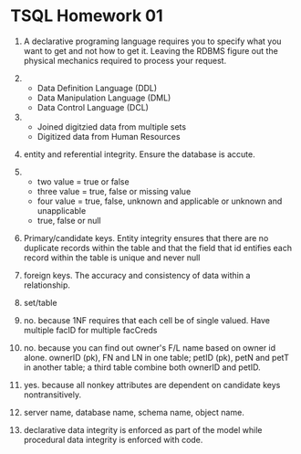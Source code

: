 # TSQL Homework 01

1. A declarative programing language requires you to specify what you want to get and not how to get it. Leaving the RDBMS figure out the physical mechanics required to process your request.

1. * Data Definition Language (DDL)
	* Data Manipulation Language (DML)
	* Data Control Language (DCL)

1. * Joined digitzied data from multiple sets
	* Digitized data from Human Resources 

1. entity and referential integrity. Ensure the database is accute. 

1. * two value = true or false
	* three value = true, false or missing value
	* four value = true, false, unknown and applicable or unknown and unapplicable
	* true, false or null
	
1. Primary/candidate keys. Entity integrity ensures that there are no duplicate records within the table and that the field that id
entifies each record within the table is unique and never null

1. foreign keys. The accuracy and consistency of data within a relationship.

1. set/table

1. no. because 1NF requires that each cell be of single valued. Have multiple facID for multiple facCreds

1. no. because you can find out owner's F/L name based on owner id alone. ownerID (pk), FN and LN in one table; petID (pk), petN and petT in another table; a third table combine both ownerID and petID.

1. yes. because all nonkey attributes are dependent on candidate keys nontransitively.

1. server name, database name, schema name, object name.

1. declarative data integrity is enforced as part of the model while procedural data integrity is enforced with code. 